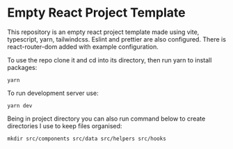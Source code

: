 # Empty React Project Template

This repository is an empty react project template made using vite, typescript, yarn, tailwindcss. Eslint and prettier are also configured. There is react-router-dom added with example configuration.

To use the repo clone it and cd into its directory, then run yarn to install packages:

```
yarn
```

To run development server use:

```
yarn dev
```

Being in project directory you can also run command below to create directories I use to keep files organised:

```
mkdir src/components src/data src/helpers src/hooks
```
